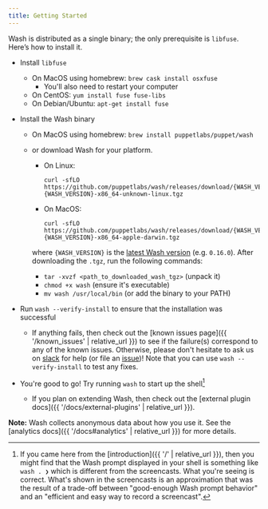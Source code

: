 ```yaml
---
title: Getting Started
---
```


Wash is distributed as a single binary; the only prerequisite is `libfuse`. Here’s how to install it.

* Install `libfuse`
    * On MacOS using homebrew: `brew cask install osxfuse`
        * You'll also need to restart your computer
    * On CentOS: `yum install fuse fuse-libs`
    * On Debian/Ubuntu: `apt-get install fuse`

* Install the Wash binary
    * On MacOS using homebrew: `brew install puppetlabs/puppet/wash`
    * or download Wash for your platform.
        * On Linux:
            ```
            curl -sfLO https://github.com/puppetlabs/wash/releases/download/{WASH_VERSION}/wash-{WASH_VERSION}-x86_64-unknown-linux.tgz
            ```
        * On MacOS:
            ```
            curl -sfLO https://github.com/puppetlabs/wash/releases/download/{WASH_VERSION}/wash-{WASH_VERSION}-x86_64-apple-darwin.tgz
            ```

      where `{WASH_VERSION}` is the [latest Wash version](https://github.com/puppetlabs/wash/releases/latest) (e.g. `0.16.0`). After downloading the `.tgz`, run the following commands:
        * `tar -xvzf <path_to_downloaded_wash_tgz>` (unpack it)
        * `chmod +x wash` (ensure it's executable)
        * `mv wash /usr/local/bin` (or add the binary to your PATH)

* Run `wash --verify-install` to ensure that the installation was successful
    * If anything fails, then check out the [known issues page]({{ '/known_issues' | relative_url }}) to see if the failure(s) correspond to any of the known issues. Otherwise, please don't hesitate to ask us on [slack](https://puppetcommunity.slack.com/app_redirect?channel=wash) for help (or file an [issue](https://github.com/puppetlabs/wash/issues))! Note that you can use `wash --verify-install` to test any fixes.

* You're good to go! Try running `wash` to start up the shell[^1]
    * If you plan on extending Wash, then check out the [external plugin docs]({{ '/docs/external-plugins' | relative_url }}).

**Note:** Wash collects anonymous data about how you use it. See the [analytics docs]({{ '/docs#analytics' | relative_url }}) for more details.

[^1]: If you came here from the [introduction]({{ '/' | relative_url }}), then you might find that the Wash prompt displayed in your shell is something like `wash . ❯` which is different from the screencasts. What you're seeing is correct. What's shown in the screencasts is an approximation that was the result of a trade-off between "good-enough Wash prompt behavior" and an "efficient and easy way to record a screencast".
